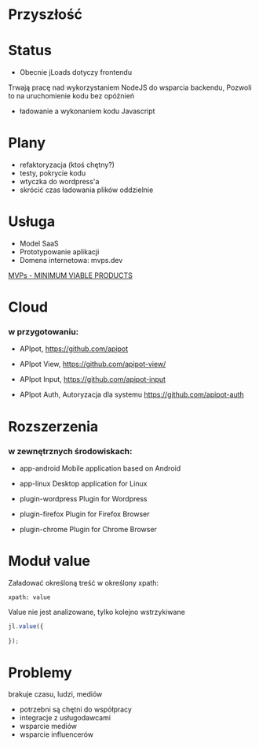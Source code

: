 # Przyszłość

# Status

+ Obecnie jLoads dotyczy frontendu 

Trwają pracę nad wykorzystaniem NodeJS do wsparcia backendu, Pozwoli to na uruchomienie kodu bez opóźnień 

+ ładowanie a wykonaniem kodu Javascript


# Plany

+ refaktoryzacja (ktoś chętny?)
+ testy, pokrycie kodu
+ wtyczka do wordpress'a
+ skrócić czas ładowania plików oddzielnie

# Usługa

+ Model SaaS
+ Prototypowanie aplikacji
+ Domena internetowa: mvps.dev 

[MVPs - MINIMUM VIABLE PRODUCTS](https://www.mvps.dev/)


# Cloud

### w przygotowaniu:

+ APIpot,
  https://github.com/apipot

+ APIpot View,
  https://github.com/apipot-view/

+ APIpot Input,
  https://github.com/apipot-input

+ APIpot Auth, Autoryzacja dla systemu 
  https://github.com/apipot-auth


# Rozszerzenia
### w zewnętrznych środowiskach:

+ app-android
Mobile application based on Android

+ app-linux
Desktop application for Linux

+ plugin-wordpress
Plugin for Wordpress

+ plugin-firefox
Plugin for Firefox Browser

+ plugin-chrome
Plugin for Chrome Browser



# Moduł value

Załadować określoną treść w określony xpath:
  

    xpath: value

[comment]: <> (Istotne, by nie zapomnieć dokładnej ścieżki, aby nie było konfliktów)

Value nie jest analizowane, tylko kolejno wstrzykiwane
```javascript [1]             
jl.value({
   
});
```


# Problemy
brakuje czasu, ludzi, mediów

+ potrzebni są chętni do współpracy
+ integracje z usługodawcami
+ wsparcie mediów
+ wsparcie influencerów

